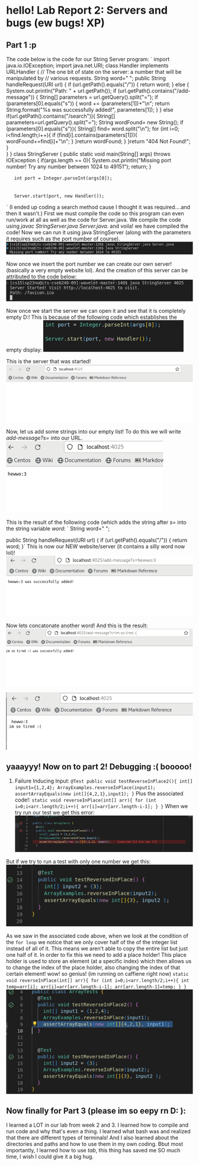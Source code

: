 # hello! Lab Report 2: Servers and bugs (ew bugs! XP)
## Part 1 :p
The code below is the code for our String Server program:
`
import java.io.IOException;
import java.net.URI;
class Handler implements URLHandler {
   // The one bit of state on the server: a number that will be manipulated by
   // various requests.
   String word=" ";
   public String handleRequest(URI url) {
       if (url.getPath().equals("/")) {
           return word;
       }
       else {
           System.out.println("Path: " + url.getPath());
           if (url.getPath().contains("/add-message")) {
               String[] parameters = url.getQuery().split("=");
               if (parameters[0].equals("s")) {
                   word += (parameters[1])+"\n";
                   return String.format("%s was successfully added!", parameters[1]);
               }
           }
           else if(url.getPath().contains("/search")){
               String[] parameters=url.getQuery().split("=");
               String wordFound= new String();
               if (parameters[0].equals("s")){
                   String[] find= word.split("\n");
                   for (int i=0; i<find.length;i++){
                       if (find[i].contains(parameters[1])){
                           wordFound+=find[i]+"\n";
                       }
                   }return wordFound;
               }
           }return "404 Not Found!";
       }  
   }
}
class StringServer {
   public static void main(String[] args) throws IOException {
       if(args.length == 0){
           System.out.println("Missing port number! Try any number between 1024 to 49151");
           return;
       }


       int port = Integer.parseInt(args[0]);


       Server.start(port, new Handler());
  `
(I ended up coding a search method cause I thought it was required....and then it wasn't.)
First we must compile the code so this program can even run/work at all as well as the code for Server.java. We compile the code using *javac StringServer.java Server.java*.
and voila! we have compiled the code! Now we can run it using java StringServer (along with the parameters it requires such as the port number of course).
![image](CompiledAndRan.png)

Now once we insert the port number we can create our own server! (basically a very empty website lol). And the creation of this server can be attributed to the code below:
![image](WebsiteCodeStarted.png)

Now once we start the server we can open it and see that it is completely empty D:! This is because of the following code which establishes the empty display:
![image](ServerStarter.png)

This is the server that was started! 
![image](WebsiteStarted.png)

Now, let us add some strings into our empty list! To do this we will write *add-message?s=* into our URL.
![image](1stwordadded.png)

This is the result of the following code (which adds the string after *s=* into the string variable *word*:
` String word=" ";


   public String handleRequest(URI url) {
       if (url.getPath().equals("/")) {
           return word;
       }`
This is now our NEW website/server (it contains a silly word now lol)!
![image](yay1stword.png)

Now lets concatonate another word! And this is the result:
![image](2ndwordadded.png)

![image](twowordsadded.png)

## yaaayyy! Now on to part 2! Debugging :( booooo!
1. Failure Inducing Input: 
`@Test
public void testReverseInPlace2(){
   int[] input1={1,2,4};
   ArrayExamples.reverseInPlace(input1);
   assertArrayEquals(new int[]{4,2,1},input1);
  }`
Plus the associated code!:
`static void reverseInPlace(int[] arr){
   for (int i=0;i<arr.length/2;i++){
      arr[i]=arr[arr.length-i-1];
      }
   }`
When we try run our test we get this error:
![image](dawrongtest.png)

But if we try to run a test with only one number we get this:
![image](dacorrecttest.png)

As we saw in the associated code above, when we look at the condition of the `for loop` we notice that we only cover half of the of the integer list instead of all of it. This means we aren't able to copy the entire list but just one half of it. 
In order to fix this we need to add a place holder! This place holder is used to store an element (at a specific index) which then allows us to change the index of the place holder, also changing the index of that certain element! wow! so genius! (im running on caffiene right now)
`static void reverseInPlace(int[] arr){
   for (int i=0;i<arr.length/2;i++){
      int temp=arr[i];
      arr[i]=arr[arr.length-i-1];
      arr[arr.length-1]=temp;
      }
   }`
![image](twocorrecttests.png)
## Now finally for Part 3 (please im so eepy rn D: ):
I learned a LOT in our lab from week 2 and 3. I learned how to compile and run code and why that's even a thing. I learned what bash was and realized that there are different types of terminals! And I also learned about the directories and paths and how to use them in my own coding. Bbut most importantly, I learned how to use *tab*, this thing has saved me SO much time, I wish I could give it a big hug.
